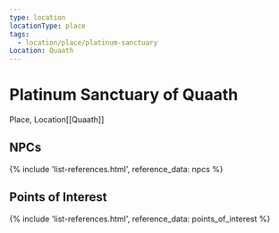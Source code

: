 ```yaml
---
type: location
locationType: place
tags:
  - location/place/platinum-sanctuary
Location: Quaath
---
```


# Platinum Sanctuary of Quaath
Place, <span class="dataview inline-field"><span class="inline-field-key">Location</span><span class="inline-field-value">[[Quaath]]</span></span>


## NPCs
{% include 'list-references.html', reference_data: npcs %}

## Points of Interest
{% include 'list-references.html', reference_data: points_of_interest %}
